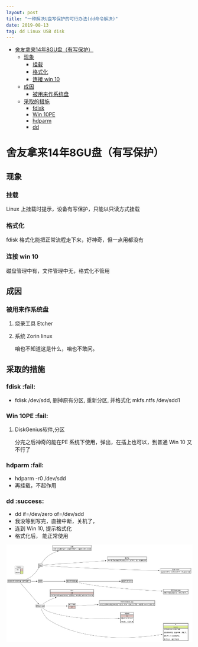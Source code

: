 ```yaml
---
layout: post
title: "一种解决U盘写保护的可行办法(dd命令解决)"
date: 2019-08-13
tag: dd Linux USB disk 
---
```


- [舍友拿来14年8GU盘（有写保护）](#org47cc291)
  - [现象](#orga6d09a6)
    - [挂载](#org2d66334)
    - [格式化](#org88c814f)
    - [连接 win 10](#orge48abcd)
  - [成因](#orgead8939)
    - [被用来作系统盘](#org2376459)
  - [采取的措施](#org7832744)
    - [fdisk](#orgdbf950a)
    - [Win 10PE](#org03b5e9c)
    - [hdparm](#orge571f9b)
    - [dd](#org9aa3c95)


<a id="org47cc291"></a>

# 舍友拿来14年8GU盘（有写保护）


<a id="orga6d09a6"></a>

## 现象


<a id="org2d66334"></a>

### 挂载

Linux 上挂载时提示，设备有写保护，只能以只读方式挂载


<a id="org88c814f"></a>

### 格式化

fdisk 格式化能把正常流程走下来，好神奇，但一点用都没有


<a id="orge48abcd"></a>

### 连接 win 10

磁盘管理中有，文件管理中无，格式化不管用


<a id="orgead8939"></a>

## 成因


<a id="org2376459"></a>

### 被用来作系统盘

1.  烧录工具 Etcher

2.  系统 Zorin linux

    咱也不知道这是什么，咱也不敢问。


<a id="org7832744"></a>

## 采取的措施


<a id="orgdbf950a"></a>

### fdisk     :fail:

-   fdisk /dev/sdd, 删掉原有分区, 重新分区, 并格式化 mkfs.ntfs /dev/sdd1


<a id="org03b5e9c"></a>

### Win 10PE     :fail:

1.  DiskGenius软件,分区

    分完之后神奇的能在PE 系统下使用，弹出，在插上也可以，到普通 Win 10 又不行了


<a id="orge571f9b"></a>

### hdparm     :fail:

-   hdparm -r0 /dev/sdd
-   再挂载，不起作用


<a id="org9aa3c95"></a>

### dd     :success:

-   dd if=/dev/zero of=/dev/sdd
-   我没等到写完，直接中断，关机了，
-   连到 Win 10, 提示格式化
-   格式化后， 能正常使用

![xiaoguotu](/images/a-way-to-remove-usb-write-protection_diagram.png)

